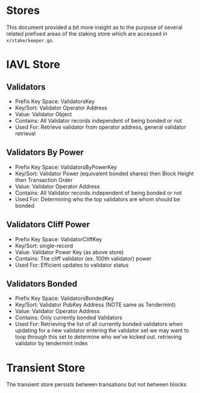 # Stores

This document provided a bit more insight as to the purpose of several related
prefixed areas of the staking store which are accessed in `x/stake/keeper.go`.

# IAVL Store 

## Validators
 - Prefix Key Space:    ValidatorsKey
 - Key/Sort:            Validator Operator Address
 - Value:               Validator Object
 - Contains:            All Validator records independent of being bonded or not
 - Used For:            Retrieve validator from operator address, general validator retrieval

## Validators By Power
 - Prefix Key Space:    ValidatorsByPowerKey
 - Key/Sort:            Validator Power (equivalent bonded shares) then Block
                        Height then Transaction Order
 - Value:               Validator Operator Address
 - Contains:            All Validator records independent of being bonded or not
 - Used For:            Determining who the top validators are whom should be bonded

## Validators Cliff Power
 - Prefix Key Space:    ValidatorCliffKey
 - Key/Sort:            single-record
 - Value:               Validator Power Key (as above store)
 - Contains:            The cliff validator (ex. 100th validator) power
 - Used For:            Efficient updates to validator status

## Validators Bonded
 - Prefix Key Space:    ValidatorsBondedKey
 - Key/Sort:            Validator PubKey Address (NOTE same as Tendermint)
 - Value:               Validator Operator Address
 - Contains:            Only currently bonded Validators
 - Used For:            Retrieving the list of all currently bonded validators when updating
                        for a new validator entering the validator set we may want to loop
                        through this set to determine who we've kicked out.
                        retrieving validator by tendermint index

# Transient Store 

The transient store persists between transations but not between blocks 

